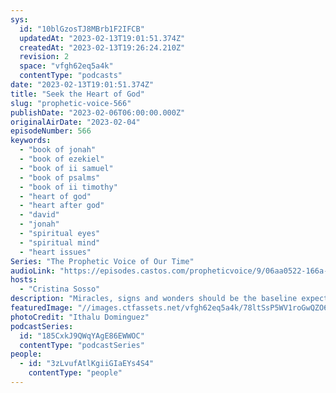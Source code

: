 ```yaml
---
sys:
  id: "10blGzosTJ8MBrb1F2IFCB"
  updatedAt: "2023-02-13T19:01:51.374Z"
  createdAt: "2023-02-13T19:26:24.210Z"
  revision: 2
  space: "vfgh62eq5a4k"
  contentType: "podcasts"
date: "2023-02-13T19:01:51.374Z"
title: "Seek the Heart of God"
slug: "prophetic-voice-566"
publishDate: "2023-02-06T06:00:00.000Z"
originalAirDate: "2023-02-04"
episodeNumber: 566
keywords:
  - "book of jonah"
  - "book of ezekiel"
  - "book of ii samuel"
  - "book of psalms"
  - "book of ii timothy"
  - "heart of god"
  - "heart after god"
  - "david"
  - "jonah"
  - "spiritual eyes"
  - "spiritual mind"
  - "heart issues"
Series: "The Prophetic Voice of Our Time"
audioLink: "https://episodes.castos.com/propheticvoice/9/06aa0522-166a-4be6-bd42-433796863bf4/02-04-05-23-The-Prophetic-Voice-of-our-Time-mixdown-.mp3"
hosts:
  - "Cristina Sosso"
description: "Miracles, signs and wonders should be the baseline expectation for believers; it says, \"these are the signs that follow those who believe.\" The way we get there is by seeking God out with everything in us. Each of us should seek to prophesy. Something we must remember, however, is that, with prophecy, it's not just about what to say, but also when and where to say it, and even who to say it to."
featuredImage: "//images.ctfassets.net/vfgh62eq5a4k/78ltSsP5WV1roGwQZO6AIg/7d6e17c49cf92a5ecd883049ce519291/pexels-ithalu-dominguez-907485__1_.jpg"
photoCredit: "Ithalu Dominguez"
podcastSeries:
  id: "185CxkJ9QWqYAgE86EWWOC"
  contentType: "podcastSeries"
people:
  - id: "3zLvufAtlKgiiGIaEYs4S4"
    contentType: "people"
---
```

